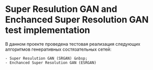 # Super Resulution GAN and Enchanced Super Resolution GAN test implementation

В данном проекте проведена тестовая реализация следующих алгоритмов генеративных состязательных сетей:

    - Super Resulution GAN (SRGAN) &nbsp;
    - Enchanced Super Resolution GAN (ESRGAN)